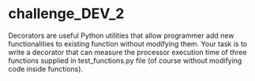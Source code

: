 # challenge_DEV_2
Decorators are useful Python utilities that allow programmer add new functionalities to existing function without modifying them. Your task is to write a decorator that can measure the processor execution time of three functions supplied in test_functions.py file (of course without modifying code inside functions).
